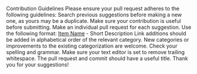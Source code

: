   Contribution Guidelines
Please ensure your pull request adheres to the following guidelines:
Search previous suggestions before making a new one, as yours may be a duplicate.
Make sure your contribution is useful before submitting.
Make an individual pull request for each suggestion.
Use the following format: [Item Name](link) - Short Description
Link additions should be added in alphabetical order of the relevant category.
New categories or improvements to the existing categorization are welcome.
Check your spelling and grammar.
Make sure your text editor is set to remove trailing whitespace.
The pull request and commit should have a useful title.
Thank you for your suggestions!
